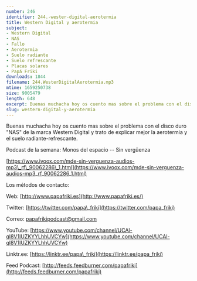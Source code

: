 ```yaml
---
number: 246
identifier: 244.-wester-digital-aerotermia
title: Western Digital y aerotermia
subject:
- Western Digital
- NAS
- Fallo
- Aerotermia
- Suelo radiante
- Suelo refrescante
- Placas solares
- Papá Friki
downloads: 1844
filename: 244.WesterDigitalAerotermia.mp3
mtime: 1659250738
size: 9005479
length: 648
excerpt: Buenas muchacha hoy os cuento mas sobre el problema con el disco duro &quot;NAS&quot; de la marca Western Digital y trato de explicar mejor la aerotermia y el suelo radiante-refrescante
slug: western-digital-y-aerotermia
---
```

Buenas muchacha hoy os cuento mas sobre el problema con el disco duro "NAS" de la marca Western Digital y trato de explicar mejor la aerotermia y el suelo radiante-refrescante.

Podcast de la semana: Monos del espacio -- Sin vergüenza

[https://www.ivoox.com/mde-sin-verguenza-audios-mp3\_rf\_90062286\_1.html](https://www.ivoox.com/mde-sin-verguenza-audios-mp3_rf_90062286_1.html)

Los métodos de contacto:

Web: [http://www.papafriki.es](http://www.papafriki.es/)

Twitter: [https://twitter.com/papa\_friki](https://twitter.com/papa_friki)

Correo: [papafrikipodcast@gmail.com](https://archive.org/details/papafrikipodast@gmail.com)

YouTube: [https://www.youtube.com/channel/UCAl-ql8V1IUZKYYLhhUVCYw](https://www.youtube.com/channel/UCAl-ql8V1IUZKYYLhhUVCYw)

Linktr.ee: [https://linktr.ee/papa\_friki](https://linktr.ee/papa_friki)

Feed Podcast: [http://feeds.feedburner.com/papafriki](http://feeds.feedburner.com/papafriki)